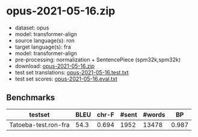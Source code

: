 # opus-2021-05-16.zip

* dataset: opus
* model: transformer-align
* source language(s): ron
* target language(s): fra
* model: transformer-align
* pre-processing: normalization + SentencePiece (spm32k,spm32k)
* download: [opus-2021-05-16.zip](https://object.pouta.csc.fi/Tatoeba-MT-models/ron-fra/opus-2021-05-16.zip)
* test set translations: [opus-2021-05-16.test.txt](https://object.pouta.csc.fi/Tatoeba-MT-models/ron-fra/opus-2021-05-16.test.txt)
* test set scores: [opus-2021-05-16.eval.txt](https://object.pouta.csc.fi/Tatoeba-MT-models/ron-fra/opus-2021-05-16.eval.txt)

## Benchmarks

| testset | BLEU  | chr-F | #sent | #words | BP |
|---------|-------|-------|-------|--------|----|
| Tatoeba-test.ron-fra 	| 54.3 	| 0.694 	| 1952 	| 13478 	| 0.987 |

